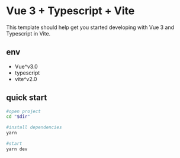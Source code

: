 # Vue 3 + Typescript + Vite

This template should help get you started developing with Vue 3 and Typescript in Vite.

## env
- Vue^v3.0
- typescript
- vite^v2.0

## quick start
```bash
#open project
cd "$dir"

#install dependencies
yarn

#start
yarn dev
```
